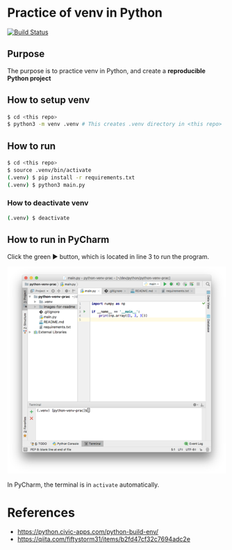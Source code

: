 # Practice of venv in Python
[![Build Status](https://travis-ci.org/nwtgck/python-venv-prac.svg?branch=master)](https://travis-ci.org/nwtgck/python-venv-prac)
 
## Purpose

The purpose is to practice venv in Python, and create a **reproducible Python project**

## How to setup venv

```bash
$ cd <this repo>
$ python3 -m venv .venv # This creates .venv directory in <this repo>
```


## How to run


```bash
$ cd <this repo> 
$ source .venv/bin/activate
(.venv) $ pip install -r requirements.txt 
(.venv) $ python3 main.py
```

### How to deactivate venv

```bash
(.venv) $ deactivate
```

## How to run in PyCharm

Click the green ▶ button, which is located in line 3 to run the program.


![PyCharm](./images-for-readme/pycharm.png)

In PyCharm, the terminal is in `activate` automatically.

# References

* https://python.civic-apps.com/python-build-env/
* https://qiita.com/fiftystorm31/items/b2fd47cf32c7694adc2e
